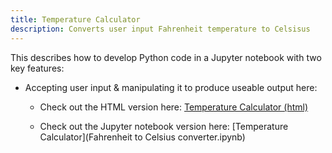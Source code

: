 ```yaml
---
title: Temperature Calculator
description: Converts user input Fahrenheit temperature to Celsisus
---
```


This describes how to develop Python code in a Jupyter notebook with two key features:
 - Accepting user input & manipulating it to produce useable output here:
 
   -  Check out the HTML version here: [Temperature Calculator (html)](Module2Assignment-Gordon.html)
   
   -  Check out the Jupyter notebook version here: [Temperature Calculator](Fahrenheit to Celsius converter.ipynb)
   
